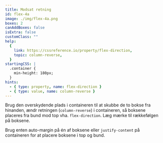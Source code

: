 ```yaml
---
title: Modsat retning
id: flex-4a
image: ./img/flex-4a.png
boxes: 2
canAddBoxes: false
isExtra: false
customClass: ""
help:
  {
    link: https://cssreference.io/property/flex-direction,
    topic: column-reverse,
  }
startingCSS: |
  .container {
    min-height: 180px;
  }
hints:
  - { type: property, name: flex-direction }
  - { type: value, name: column-reverse }
---
```


Brug den overskydende plads i containeren til at skubbe de to bokse fra hinanden, ændr retningen (`column-reverse`) i containeren, så boksene placeres fra bund mod top vha. `flex-direction`. Læg mærke til rækkefølgen på boksene.

Brug enten auto-margin på én af boksene eller `justify-content` på containeren for at placere boksene i top og bund.
